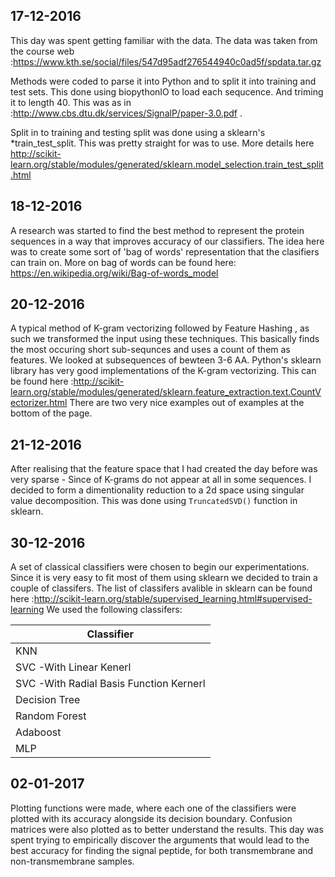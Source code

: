 ## 17-12-2016
This day was spent getting familiar with the data. The data was taken from the course web :https://www.kth.se/social/files/547d95adf276544940c0ad5f/spdata.tar.gz

Methods were coded to parse it into Python and to split it into training and test sets. This done using biopythonIO to load each sequcence.
And triming it to length 40. This was as in :http://www.cbs.dtu.dk/services/SignalP/paper-3.0.pdf .

Split in to training and testing split was done using a  sklearn's *train_test_split. This was pretty straight for was to use. More details here
http://scikit-learn.org/stable/modules/generated/sklearn.model_selection.train_test_split.html

## 18-12-2016
A research was started to find the best method to represent the protein sequences in a way that improves accuracy of our classifiers.
The idea here was to create some sort of 'bag of words' representation that the clasifiers can train on. More on bag of words can be found here: https://en.wikipedia.org/wiki/Bag-of-words_model

## 20-12-2016
A typical method of K-gram vectorizing followed by Feature Hashing , as such we transformed the input using these techniques.
This basically finds the most occuring short sub-sequnces and uses a count of them as features. We looked at subsequences of bewteen 3-6 AA.
Python's sklearn library has very good implementations of the K-gram vectorizing. This can be found here :http://scikit-learn.org/stable/modules/generated/sklearn.feature_extraction.text.CountVectorizer.html
There are two very nice examples out of examples at the bottom of the page. 

## 21-12-2016
After realising that the feature space that I had created the day before was very sparse - Since of K-grams do not appear at all in some sequences.
I decided to form a dimentionality reduction to a 2d space using singular value decomposition. This was done using `TruncatedSVD()` function in sklearn.
## 30-12-2016
A set of classical classifiers were chosen to begin our experimentations. Since it is very easy to fit most of them using sklearn we decided to train a couple of classifers.
The list of classifers avalible in sklearn can be found here :http://scikit-learn.org/stable/supervised_learning.html#supervised-learning
We used the following classifers:

Classifier|
------------|
KNN|
SVC -With Linear Kenerl| 
SVC -With Radial Basis Function Kernerl|  
Decision Tree| 
Random Forest| 
Adaboost|
MLP|

## 02-01-2017
Plotting functions were made, where each one of the classifiers were plotted with its accuracy alongside its decision boundary. Confusion matrices were also plotted as to better understand the results.
This day was spent trying to empirically discover the arguments that would lead to the best accuracy for finding the signal peptide, for both transmembrane and non-transmembrane samples.

